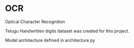 # OCR
Optical Character  Recognition

Telugu Handwritten digits dataset was created for this project. 

Model architecture defined in architecture.py


